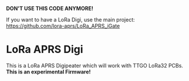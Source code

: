 **DON'T USE THIS CODE ANYMORE!**

If you want to have a LoRa Digi, use the main project: https://github.com/lora-aprs/LoRa_APRS_iGate

# LoRa APRS Digi

This is a LoRa APRS Digipeater which will work with TTGO LoRa32 PCBs. **This is an experimental Firmware!**
